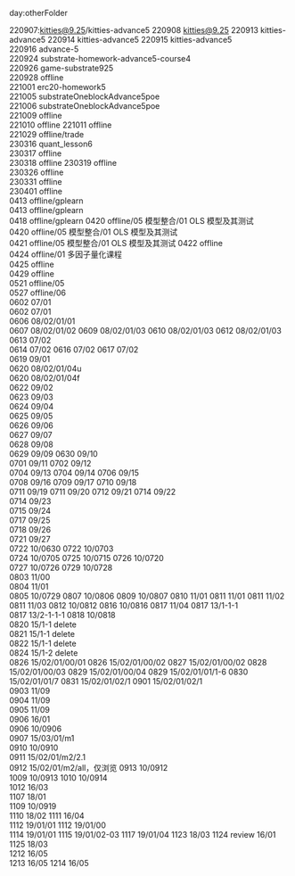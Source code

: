 day:otherFolder

220907:kitties@9.25/kitties-advance5
220908 kitties@9.25
220913 kitties-advance5
220914 kitties-advance5
220915 kitties-advance5  
220916 advance-5  
220924 substrate-homework-advance5-course4  
220926 game-substrate925  
220928 offline  
221001 erc20-homework5  
221005 substrateOneblockAdvance5poe  
221006 substrateOneblockAdvance5poe  
221009 offline  
221010 offline
221011 offline  
221029 offline/trade  
230316 quant_lesson6  
230317 offline  
230318 offline
230319 offline  
230326 offline  
230331 offline  
230401 offline  
0413 offline/gplearn  
0413 offline/gplearn  
0418 offline/gplearn
0420 offline/05 模型整合/01 OLS 模型及其测试  
0420 offline/05 模型整合/01 OLS 模型及其测试  
0421 offline/05 模型整合/01 OLS 模型及其测试
0422 offline  
0424 offline/01 多因子量化课程  
0425 offline  
0429 offline  
0521 offline/05  
0527 offline/06  
0602 07/01  
0602 07/01  
0606 08/02/01/01  
0607 08/02/01/02
0609 08/02/01/03
0610 08/02/01/03
0612 08/02/01/03
0613 07/02  
0614 07/02
0616 07/02
0617 07/02  
0619 09/01  
0620 08/02/01/04u  
0620 08/02/01/04f  
0622 09/02  
0623 09/03  
0624 09/04  
0625 09/05  
0626 09/06  
0627 09/07  
0628 09/08  
0629 09/09
0630 09/10  
0701 09/11
0702 09/12  
0704 09/13
0704 09/14
0706 09/15  
0708 09/16
0709 09/17
0710 09/18  
0711 09/19
0711 09/20
0712 09/21
0714 09/22  
0714 09/23  
0715 09/24  
0717 09/25  
0718 09/26  
0721 09/27  
0722 10/0630
0722 10/0703  
0724 10/0705
0725 10/0715
0726 10/0720  
0727 10/0726
0729 10/0728  
0803 11/00  
0804 11/01  
0805 10/0729
0807 10/0806
0809 10/0807
0810 11/01
0811 11/01
0811 11/02
0811 11/03
0812 10/0812
0816 10/0816
0817 11/04
0817 13/1-1-1  
0817 13/2-1-1-1
0818 10/0818  
0820 15/1-1 delete  
0821 15/1-1 delete  
0822 15/1-1 delete  
0824 15/1-2 delete  
0826 15/02/01/00/01
0826 15/02/01/00/02
0827 15/02/01/00/02
0828 15/02/01/00/03
0829 15/02/01/00/04
0829 15/02/01/01/1-6
0830 15/02/01/01/7
0831 15/02/01/02/1
0901 15/02/01/02/1  
0903 11/09  
0904 11/09  
0905 11/09  
0906 16/01  
0906 10/0906  
0907 15/03/01/m1  
0910 10/0910  
0911 15/02/01/m2/2.1  
0912 15/02/01/m2/all，仅浏览
0913 10/0912  
1009 10/0913
1010 10/0914  
1012 16/03  
1107 18/01  
1109 10/0919  
1110 18/02
1111 16/04  
1112 19/01/01
1112 19/01/00  
1114 19/01/01
1115 19/01/02-03
1117 19/01/04
1123 18/03
1124 review 16/01  
1125 18/03  
1212 16/05  
1213 16/05
1214 16/05
